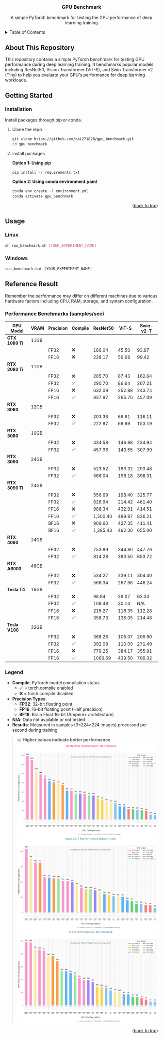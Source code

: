 <a name="readme-top"></a>


<!-- PROJECT LOGO -->
<br />
<div align="center">
  <!-- <a href="https://github.com/kai271828">
    <img src="images/logo.png" alt="Logo" width="80" height="80">
  </a> -->

  <h3 align="center">GPU Benchmark </h3>

  <p align="center">
    A simple PyTorch benchmark for testing the GPU performance of deep learning training
    <!-- <br />
    <a href="https://github.com/kai271828"><strong>Explore the docs »</strong></a>
    <br />
    <br />
    <a href="https://github.com/kai271828">View Demo</a>
    ·
    <a href="https://github.com/kai271828/.../issues">Report Bug</a>
    ·
    <a href="https://github.com/kai271828/.../issues">Request Feature</a>
  </p> -->
</div>



<!-- TABLE OF CONTENTS -->
<details>
  <summary>Table of Contents</summary>
  <ol>
    <li>
      <a href="#about-this-repository">About This Repository</a>
    </li>
    <li>
      <a href="#getting-started">Getting Started</a>
      <ul>
        <li><a href="#installation">Installation</a></li>
      </ul>
    </li>
    <li>
      <a href="#usage">Usage</a>
    </li>
    <li>
      <a href="#reference-result">Reference Result</a>
    </li>
  </ol>
</details>



<!-- ABOUT THE PROJECT -->
## About This Repository

This repository contains a simple PyTorch benchmark for testing GPU performance during deep learning training. It benchmarks popular models including ResNet50, Vision Transformer (ViT-S), and Swin Transformer v2 (Tiny) to help you evaluate your GPU's performance for deep learning workloads.



<!-- ### Built With -->

<!-- This section should list any major frameworks/libraries used to bootstrap your project. Leave any add-ons/plugins for the acknowledgements section. Here are a few examples. -->

<!-- * [![Python][Next.js]][Next-url]
* [![React][React.js]][React-url]
* [![Vue][Vue.js]][Vue-url]
* [![Angular][Angular.io]][Angular-url]
* [![Svelte][Svelte.dev]][Svelte-url]
* [![Laravel][Laravel.com]][Laravel-url]
* [![Bootstrap][Bootstrap.com]][Bootstrap-url]
* [![JQuery][JQuery.com]][JQuery-url]

<p align="right">(<a href="#readme-top">back to top</a>)</p> -->



<!-- GETTING STARTED -->
## Getting Started

<!-- This is an example of how you may give instructions on setting up your project locally.
To get a local copy up and running follow these simple example steps. -->

<!-- ### Prerequisites

Install packages through pip.
* pip
  ```sh
  pip install -r requirements.txt
  ``` -->

### Installation

Install packages through pip or conda.

1. Clone the repo
   ```sh
   git clone https://github.com/kai271828/gpu_benchmark.git
   cd gpu_benchmark
   ```
2. Install packages
   
   **Option 1: Using pip**
   ```sh
   pip install -r requirements.txt
   ```
   
   **Option 2: Using conda environment.yaml**
   ```sh
   conda env create -f environment.yml
   conda activate gpu_benchmark
   ```

<p align="right">(<a href="#readme-top">back to top</a>)</p>



<!-- USAGE EXAMPLES -->
## Usage

### Linux
```bash
sh run_benchmark.sh [YOUR_EXPERIMENT_NAME]
```

### Windows
```cmd
run_benchmark.bat [YOUR_EXPERIMENT_NAME]
```


## Reference Result
Remember the performance may differ on different machines due to various hardware factors including CPU, RAM, storage, and system configuration.

### Performance Benchmarks (samples/sec)

| GPU Model | VRAM | Precision | Compile | ResNet50 | ViT-S | Swin-v2-T |
|-----------|------|-----------|---------|----------|-------|-----------|
| **GTX 1080 Ti** | 11GB | | | | | |
| | | FP32 | ❌ | 186.04 | 45.50 | 93.97 |
| | | FP16 | ❌ | 228.17 | 56.68 | 99.42 |
| **RTX 2080 Ti** | 11GB | | | | | |
| | | FP32 | ❌ | 285.70 | 87.43 | 162.64 |
| | | FP32 | ✅ | 290.70 | 86.64 | 207.21 |
| | | FP16 | ❌ | 632.09 | 252.88 | 243.74 |
| | | FP16 | ✅ | 837.97 | 265.70 | 457.09 |
| **RTX 3060** | 12GB | | | | | |
| | | FP32 | ❌ | 203.36 | 66.61 | 116.11 |
| | | FP32 | ✅ | 222.87 | 68.99 | 153.19 |
| **RTX 3080** | 10GB | | | | | |
| | | FP32 | ❌ | 434.58 | 146.98 | 234.94 |
| | | FP32 | ✅ | 457.96 | 143.55 | 307.99 |
| **RTX 3090** | 24GB | | | | | |
| | | FP32 | ❌ | 523.52 | 183.32 | 293.48 |
| | | FP32 | ✅ | 566.04 | 198.18 | 398.31 |
| **RTX 3090 Ti** | 24GB | | | | | |
| | | FP32 | ❌ | 556.69 | 198.40 | 325.77 |
| | | FP32 | ✅ | 626.94 | 214.42 | 461.40 |
| | | FP16 | ❌ | 988.34 | 432.91 | 414.51 |
| | | FP16 | ✅ | 1,300.40 | 489.87 | 836.21 |
| | | BF16 | ❌ | 909.60 | 427.35 | 411.41 |
| | | BF16 | ✅ | 1,385.43 | 492.30 | 655.00 |
| **RTX 4090** | 24GB | | | | | |
| | | FP32 | ❌ | 753.89 | 344.80 | 447.76 |
| | | FP32 | ✅ | 814.28 | 383.50 | 653.72 |
| **RTX A6000** | 48GB | | | | | |
| | | FP32 | ❌ | 534.27 | 239.11 | 304.40 |
| | | FP32 | ✅ | 566.34 | 267.96 | 446.24 |
| **Tesla T4** | 16GB | | | | | |
| | | FP32 | ❌ | 98.94 | 29.07 | 62.33 |
| | | FP32 | ✅ | 108.49 | 30.14 | N/A |
| | | FP16 | ❌ | 215.27 | 118.35 | 112.28 |
| | | FP16 | ✅ | 358.73 | 136.05 | 214.48 |
| **Tesla V100** | 32GB | | | | | |
| | | FP32 | ❌ | 368.26 | 105.07 | 209.90 |
| | | FP32 | ✅ | 392.08 | 110.09 | 271.49 |
| | | FP16 | ❌ | 779.25 | 384.17 | 355.81 |
| | | FP16 | ✅ | 1066.69 | 439.50 | 709.32 |

### Legend
- **Compile**: PyTorch model compilation status
  - ✅ = torch.compile enabled
  - ❌ = torch.compile disabled
- **Precision Types**:
  - **FP32**: 32-bit floating point
  - **FP16**: 16-bit floating point (Half precision)
  - **BF16**: Brain Float 16-bit (Ampere+ architecture)
- **N/A**: Data not available or not tested
- **Results**: Measured in samples (3×224×224 images) processed per second during training

> 📊 **Higher values indicate better performance**
![Alt text](figures/resnet.png)
![Alt text](figures/swin.png)
![Alt text](figures/vit.png)

<p align="right">(<a href="#readme-top">back to top</a>)</p>



<!-- ROADMAP -->
<!-- ## Roadmap

- [x] Add Changelog
- [x] Add back to top links
- [ ] Add Additional Templates w/ Examples
- [ ] Add "components" document to easily copy & paste sections of the readme
- [ ] Multi-language Support
    - [ ] Chinese
    - [ ] Spanish

See the [open issues](https://github.com/kai271828/Best-README-Template/issues) for a full list of proposed features (and known issues).

<p align="right">(<a href="#readme-top">back to top</a>)</p> -->

<!-- CONTRIBUTING -->
<!-- ## Contributing

Contributions are what make the open source community such an amazing place to learn, inspire, and create. Any contributions you make are **greatly appreciated**.

If you have a suggestion that would make this better, please fork the repo and create a pull request. You can also simply open an issue with the tag "enhancement".
Don't forget to give the project a star! Thanks again!

1. Fork the Project
2. Create your Feature Branch (`git checkout -b feature/AmazingFeature`)
3. Commit your Changes (`git commit -m 'Add some AmazingFeature'`)
4. Push to the Branch (`git push origin feature/AmazingFeature`)
5. Open a Pull Request

<p align="right">(<a href="#readme-top">back to top</a>)</p> -->



<!-- LICENSE -->
<!-- ## License

Distributed under the MIT License. See `LICENSE.txt` for more information.

<p align="right">(<a href="#readme-top">back to top</a>)</p> -->



<!-- CONTACT -->
<!-- ## Contact

Your Name - [@your_twitter](https://twitter.com/your_username) - email@example.com

Project Link: [https://github.com/your_username/repo_name](https://github.com/your_username/repo_name)

<p align="right">(<a href="#readme-top">back to top</a>)</p> -->



<!-- ACKNOWLEDGMENTS -->
<!-- ## Acknowledgments

Use this space to list resources you find helpful and would like to give credit to. I've included a few of my favorites to kick things off!

* [Choose an Open Source License](https://choosealicense.com)
* [GitHub Emoji Cheat Sheet](https://www.webpagefx.com/tools/emoji-cheat-sheet)
* [Malven's Flexbox Cheatsheet](https://flexbox.malven.co/)
* [Malven's Grid Cheatsheet](https://grid.malven.co/)
* [Img Shields](https://shields.io)
* [GitHub Pages](https://pages.github.com)
* [Font Awesome](https://fontawesome.com)
* [React Icons](https://react-icons.github.io/react-icons/search)

<p align="right">(<a href="#readme-top">back to top</a>)</p> -->



<!-- MARKDOWN LINKS & IMAGES -->
